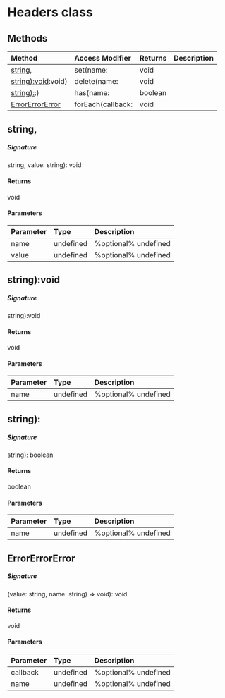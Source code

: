 # Headers class







## Methods

| Method	   | Access Modifier | Returns	| Description|
|:-------------|:----|:-------|:-----------|
|[string,](#string,)      | set(name: | void |  |
|[string):void](#string):void)      | delete(name: | void |  |
|[string):](#string):)      | has(name: | boolean |  |
|[ErrorErrorError](#errorerrorerror)      | forEach(callback: | void |  |




## string,



##### Signature
string, value: string): void

#### Returns
void

#### Parameters


| Parameter	   | Type    | Description |
|:-------------|:---------------|:------------|
| name     | undefined | %optional% undefined |
| value     | undefined | %optional% undefined |


## string):void



##### Signature
string):void

#### Returns
void

#### Parameters


| Parameter	   | Type    | Description |
|:-------------|:---------------|:------------|
| name     | undefined | %optional% undefined |


## string):



##### Signature
string): boolean

#### Returns
boolean

#### Parameters


| Parameter	   | Type    | Description |
|:-------------|:---------------|:------------|
| name     | undefined | %optional% undefined |


## ErrorErrorError



##### Signature
(value: string, name: string) => void): void

#### Returns
void

#### Parameters


| Parameter	   | Type    | Description |
|:-------------|:---------------|:------------|
| callback     | undefined | %optional% undefined |
| name     | undefined | %optional% undefined |

